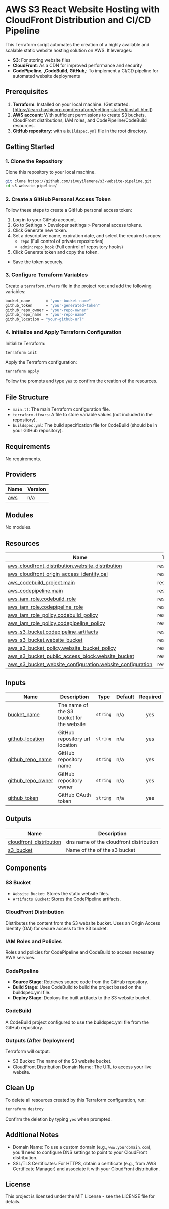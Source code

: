 # AWS S3 React Website Hosting with CloudFront Distribution and CI/CD Pipeline

This Terraform script automates the creation of a highly available and scalable static website hosting solution on AWS. It leverages:

- **S3**: For storing website files
- **CloudFront**: As a CDN for improved performance and security
- **CodePipeline**, **,CodeBuild**, **GitHub**,: To implement a CI/CD pipeline for automated website deployments

## Prerequisites

1. **Terraform**: Installed on your local machine. (Get started: [https://learn.hashicorp.com/terraform/getting-started/install.html])
2. **AWS account**:  With sufficient permissions to create S3 buckets, CloudFront distributions, IAM roles, and CodePipeline/CodeBuild resources.
3. **GitHub repository**:  with a `buildspec.yml` file in the root directory.

## Getting Started

### 1. Clone the Repository

Clone this repository to your local machine.

```bash
git clone https://github.com/sivuyilemene/s3-website-pipeline.git
cd s3-website-pipeline/
```

### 2. Create a GitHub Personal Access Token

Follow these steps to create a GitHub personal access token:

1. Log in to your GitHub account.
2. Go to Settings > Developer settings > Personal access tokens.
3. Click Generate new token.
4. Set a descriptive name, expiration date, and select the required scopes:
    - `repo` (Full control of private repositories)
    - `admin:repo_hook` (Full control of repository hooks)
5. Click Generate token and copy the token.

- Save the token securely.

### 3. Configure Terraform Variables

Create a `terraform.tfvars` file in the project root and add the following variables:

```bash
bucket_name       = "your-bucket-name"
github_token      = "your-generated-token"
github_repo_owner = "your-repo-owner"
github_repo_name  = "your-repo-name"
github_location = "your-github-url"
```

### 4. Initialize and Apply Terraform Configuration

Initialize Terraform:

```bash
terraform init
```

Apply the Terraform configuration:

```bash
terraform apply
```

Follow the prompts and type `yes` to confirm the creation of the resources.

## File Structure

- `main.tf`: The main Terraform configuration file.
- `terraform.tfvars`: A file to store variable values (not included in the repository).
- `buildspec.yml`: The build specification file for CodeBuild (should be in your GitHub repository).


<!-- BEGIN_TF_DOCS -->
## Requirements

No requirements.

## Providers

| Name | Version |
|------|---------|
| <a name="provider_aws"></a> [aws](#provider\_aws) | n/a |

## Modules

No modules.

## Resources

| Name | Type |
|------|------|
| [aws_cloudfront_distribution.website_distribution](https://registry.terraform.io/providers/hashicorp/aws/latest/docs/resources/cloudfront_distribution) | resource |
| [aws_cloudfront_origin_access_identity.oai](https://registry.terraform.io/providers/hashicorp/aws/latest/docs/resources/cloudfront_origin_access_identity) | resource |
| [aws_codebuild_project.main](https://registry.terraform.io/providers/hashicorp/aws/latest/docs/resources/codebuild_project) | resource |
| [aws_codepipeline.main](https://registry.terraform.io/providers/hashicorp/aws/latest/docs/resources/codepipeline) | resource |
| [aws_iam_role.codebuild_role](https://registry.terraform.io/providers/hashicorp/aws/latest/docs/resources/iam_role) | resource |
| [aws_iam_role.codepipeline_role](https://registry.terraform.io/providers/hashicorp/aws/latest/docs/resources/iam_role) | resource |
| [aws_iam_role_policy.codebuild_policy](https://registry.terraform.io/providers/hashicorp/aws/latest/docs/resources/iam_role_policy) | resource |
| [aws_iam_role_policy.codepipeline_policy](https://registry.terraform.io/providers/hashicorp/aws/latest/docs/resources/iam_role_policy) | resource |
| [aws_s3_bucket.codepipeline_artifacts](https://registry.terraform.io/providers/hashicorp/aws/latest/docs/resources/s3_bucket) | resource |
| [aws_s3_bucket.website_bucket](https://registry.terraform.io/providers/hashicorp/aws/latest/docs/resources/s3_bucket) | resource |
| [aws_s3_bucket_policy.website_bucket_policy](https://registry.terraform.io/providers/hashicorp/aws/latest/docs/resources/s3_bucket_policy) | resource |
| [aws_s3_bucket_public_access_block.website_bucket](https://registry.terraform.io/providers/hashicorp/aws/latest/docs/resources/s3_bucket_public_access_block) | resource |
| [aws_s3_bucket_website_configuration.website_configuration](https://registry.terraform.io/providers/hashicorp/aws/latest/docs/resources/s3_bucket_website_configuration) | resource |

## Inputs

| Name | Description | Type | Default | Required |
|------|-------------|------|---------|:--------:|
| <a name="input_bucket_name"></a> [bucket\_name](#input\_bucket\_name) | The name of the S3 bucket for the website | `string` | n/a | yes |
| <a name="input_github_location"></a> [github\_location](#input\_github\_location) | GitHub repository url location | `string` | n/a | yes |
| <a name="input_github_repo_name"></a> [github\_repo\_name](#input\_github\_repo\_name) | GitHub repository name | `string` | n/a | yes |
| <a name="input_github_repo_owner"></a> [github\_repo\_owner](#input\_github\_repo\_owner) | GitHub repository owner | `string` | n/a | yes |
| <a name="input_github_token"></a> [github\_token](#input\_github\_token) | GitHub OAuth token | `string` | n/a | yes |

## Outputs

| Name | Description |
|------|-------------|
| <a name="output_cloudfront_distribution"></a> [cloudfront\_distribution](#output\_cloudfront\_distribution) | dns name of the cloudfront distribution |
| <a name="output_s3_bucket"></a> [s3\_bucket](#output\_s3\_bucket) | Name of the of the s3 bucket |
<!-- END_TF_DOCS -->


## Components
### S3 Bucket

- `Website Bucket`: Stores the static website files.
- `Artifacts Bucket`: Stores the CodePipeline artifacts.

### CloudFront Distribution

Distributes the content from the S3 website bucket.
Uses an Origin Access Identity (OAI) for secure access to the S3 bucket.

### IAM Roles and Policies

Roles and policies for CodePipeline and CodeBuild to access necessary AWS services.

### CodePipeline

- **Source Stage**: Retrieves source code from the GitHub repository.
- **Build Stage**: Uses CodeBuild to build the project based on the buildspec.yml file.
- **Deploy Stage**: Deploys the built artifacts to the S3 website bucket.

### CodeBuild

A CodeBuild project configured to use the buildspec.yml file from the GitHub repository.

### Outputs (After Deployment)

Terraform will output:

- S3 Bucket: The name of the S3 website bucket.
- CloudFront Distribution Domain Name: The URL to access your live website.

## Clean Up

To delete all resources created by this Terraform configuration, run:

```bash
terraform destroy
```

Confirm the deletion by typing `yes` when prompted.

## Additional Notes

- Domain Name: To use a custom domain (e.g., `www.yourdomain.com`), you'll need to configure DNS settings to point to your CloudFront distribution.
- SSL/TLS Certificates: For HTTPS, obtain a certificate (e.g., from AWS Certificate Manager) and associate it with your CloudFront distribution.

## License

This project is licensed under the MIT License - see the LICENSE file for details.
